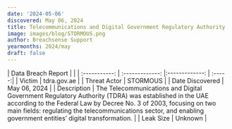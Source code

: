 ```yaml
---
date: '2024-05-06'
discovered: May 06, 2024
title: Telecommunications and Digital Government Regulatory Authority
image: images/blog/STORMOUS.png
author: Breachsense Support
yearmonths: 2024/may
draft: false
---
```


| Data Breach Report           |              | 
| :-----------: | :-------------:     |:-------------:    | :-----:|
| Victim      | tdra.gov.ae      | 
| Threat Actor      | STORMOUS      | 
| Date Discovered      | May 06, 2024      | 
| Description      | The Telecommunications and Digital Government Regulatory Authority (TDRA) was established in the UAE according to the Federal Law by Decree No. 3 of 2003, focusing on two main fields: regulating the telecommunications sector, and enabling government entities’ digital transformation.      | 
| Leak Size      | Unknown      | 

